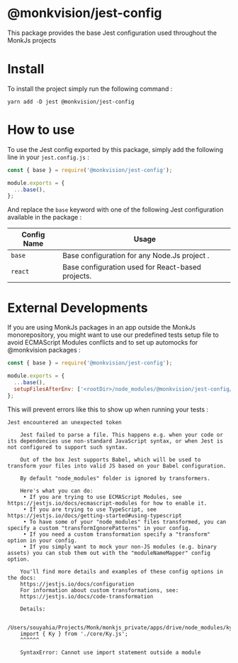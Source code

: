 # @monkvision/jest-config
This package provides the base Jest configuration used throughout the MonkJs projects

# Install
To install the project simply run the following command :

```shell
yarn add -D jest @monkvision/jest-config
```

# How to use
To use the Jest config exported by this package, simply add the following line in your `jest.config.js` :

```javascript
const { base } = require('@monkvision/jest-config');

module.exports = {
  ...base(),
};

```

And replace the `base` keyword with one of the following Jest configuration available in the package :


| Config Name | Usage                                             |
|-------------|---------------------------------------------------|
| `base`      | Base configuration for any Node.Js project .      |
| `react`     | Base configuration used for React-based projects. |

# External Developments
If you are using MonkJs packages in an app outside the MonkJs monorepository, you might want to use our predefined
tests setup file to avoid ECMAScript Modules conflicts and to set up automocks for @monkvision packages :

```js
const { base } = require('@monkvision/jest-config');

module.exports = {
  ...base(),
  setupFilesAfterEnv: ['<rootDir>/node_modules/@monkvision/jest-config/setupTests.js']
};
```

This will prevent errors like this to show up when running your tests :

```
Jest encountered an unexpected token

    Jest failed to parse a file. This happens e.g. when your code or its dependencies use non-standard JavaScript syntax, or when Jest is not configured to support such syntax.

    Out of the box Jest supports Babel, which will be used to transform your files into valid JS based on your Babel configuration.

    By default "node_modules" folder is ignored by transformers.

    Here's what you can do:
     • If you are trying to use ECMAScript Modules, see https://jestjs.io/docs/ecmascript-modules for how to enable it.
     • If you are trying to use TypeScript, see https://jestjs.io/docs/getting-started#using-typescript
     • To have some of your "node_modules" files transformed, you can specify a custom "transformIgnorePatterns" in your config.
     • If you need a custom transformation specify a "transform" option in your config.
     • If you simply want to mock your non-JS modules (e.g. binary assets) you can stub them out with the "moduleNameMapper" config option.

    You'll find more details and examples of these config options in the docs:
    https://jestjs.io/docs/configuration
    For information about custom transformations, see:
    https://jestjs.io/docs/code-transformation

    Details:

    /Users/souyahia/Projects/Monk/monkjs_private/apps/drive/node_modules/ky/distribution/index.js:2
    import { Ky } from './core/Ky.js';
    ^^^^^^

    SyntaxError: Cannot use import statement outside a module
```
